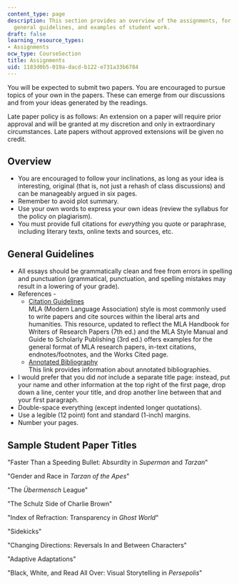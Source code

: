 ```yaml
---
content_type: page
description: This section provides an overview of the assignments, for the course,
  general guidelines, and examples of student work.
draft: false
learning_resource_types:
- Assignments
ocw_type: CourseSection
title: Assignments
uid: 1183d0b5-019a-dacd-b122-e731a33b6784
---
```

You will be expected to submit two papers. You are encouraged to pursue topics of your own in the papers. These can emerge from our discussions and from your ideas generated by the readings.

Late paper policy is as follows: An extension on a paper will require prior approval and will be granted at my discretion and only in extraordinary circumstances. Late papers without approved extensions will be given no credit.

## Overview

- You are encouraged to follow your inclinations, as long as your idea is interesting, original (that is, not just a rehash of class discussions) and can be manageably argued in six pages.
- Remember to avoid plot summary.
- Use your own words to express your own ideas (review the syllabus for the policy on plagiarism).
- You must provide full citations for *everything* you quote or paraphrase, including literary texts, online texts and sources, etc.

## General Guidelines

- All essays should be grammatically clean and free from errors in spelling and punctuation (grammatical, punctuation, and spelling mistakes may result in a lowering of your grade).
- References -
    - [Citation Guidelines](http://owl.english.purdue.edu/owl/resource/747/01/)   
        MLA (Modern Language Association) style is most commonly used to write papers and cite sources within the liberal arts and humanities. This resource, updated to reflect the MLA Handbook for Writers of Research Papers (7th ed.) and the MLA Style Manual and Guide to Scholarly Publishing (3rd ed.) offers examples for the general format of MLA research papers, in-text citations, endnotes/footnotes, and the Works Cited page.
    - [Annotated Bibliography](http://owl.english.purdue.edu/owl/resource/614/01/)   
        This link provides information about annotated bibliographies.
- I would prefer that you did *not* include a separate title page: instead, put your name and other information at the top right of the first page, drop down a line, center your title, and drop another line between that and your first paragraph.
- Double-space everything (except indented longer quotations).
- Use a legible (12 point) font and standard (1-inch) margins.
- Number your pages.

## Sample Student Paper Titles

"Faster Than a Speeding Bullet: Absurdity in *Superman* and *Tarzan*"

"Gender and Race in *Tarzan of the Apes*"

"The *Übermensch* League"

"The Schulz Side of Charlie Brown"

"Index of Refraction: Transparency in *Ghost World*"

"Sidekicks"

"Changing Directions: Reversals In and Between Characters"

"Adaptive Adaptations"

"Black, White, and Read All Over: Visual Storytelling in *Persepolis*"
